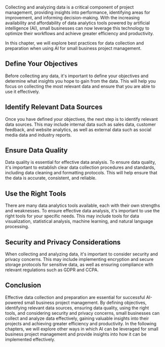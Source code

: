 

Collecting and analyzing data is a critical component of project management, providing insights into performance, identifying areas for improvement, and informing decision-making. With the increasing availability and affordability of data analytics tools powered by artificial intelligence (AI), small businesses can now leverage this technology to optimize their workflows and achieve greater efficiency and productivity.

In this chapter, we will explore best practices for data collection and preparation when using AI for small business project management.

Define Your Objectives
----------------------

Before collecting any data, it's important to define your objectives and determine what insights you hope to gain from the data. This will help you focus on collecting the most relevant data and ensure that you are able to use it effectively.

Identify Relevant Data Sources
------------------------------

Once you have defined your objectives, the next step is to identify relevant data sources. This may include internal data such as sales data, customer feedback, and website analytics, as well as external data such as social media data and industry reports.

Ensure Data Quality
-------------------

Data quality is essential for effective data analysis. To ensure data quality, it's important to establish clear data collection procedures and standards, including data cleaning and formatting protocols. This will help ensure that the data is accurate, consistent, and reliable.

Use the Right Tools
-------------------

There are many data analytics tools available, each with their own strengths and weaknesses. To ensure effective data analysis, it's important to use the right tools for your specific needs. This may include tools for data visualization, statistical analysis, machine learning, and natural language processing.

Security and Privacy Considerations
-----------------------------------

When collecting and analyzing data, it's important to consider security and privacy concerns. This may include implementing encryption and secure storage protocols for sensitive data, as well as ensuring compliance with relevant regulations such as GDPR and CCPA.

Conclusion
----------

Effective data collection and preparation are essential for successful AI-powered small business project management. By defining objectives, identifying relevant data sources, ensuring data quality, using the right tools, and considering security and privacy concerns, small businesses can collect and analyze data effectively, gaining valuable insights into their projects and achieving greater efficiency and productivity. In the following chapters, we will explore other ways in which AI can be leveraged for small business project management and provide insights into how it can be implemented effectively.
